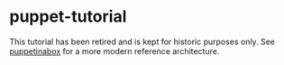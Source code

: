 puppet-tutorial
===============
This tutorial has been retired and is kept for historic purposes only. See [puppetinabox](https://github.com/puppetinabox/controlrepo) for a more modern reference architecture.
